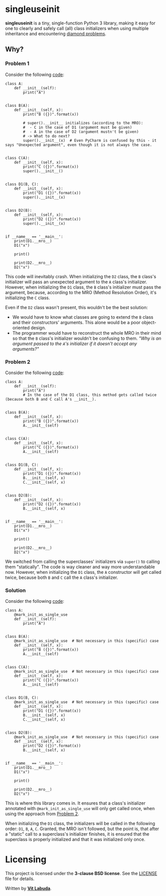 # singleuseinit
**singleuseinit** is a tiny, single-function Python 3 library, making it easy for one to clearly and safely call (all) class initializers when using multiple inheritance and encountering [diamond problems](https://en.wikipedia.org/wiki/Multiple_inheritance#The_diamond_problem). 



## Why?
### Problem 1

Consider the following [code](examples/problem1.py):

```python3
class A:
    def __init__(self):
        print("A")


class B(A):
    def __init__(self, x):
        print("B ({})".format(x))

        # super().__init__ initializes (according to the MRO):
        #  - C in the case of D1 (argument must be given)
        #  - A in the case of D2 (argument mustn't be given)
        # -> What to do next?
        super().__init__(x)  # Even PyCharm is confused by this - it says "Unexpected argument", even though it is not always the case.


class C(A):
    def __init__(self, x):
        print("C ({})".format(x))
        super().__init__()


class D1(B, C):
    def __init__(self, x):
        print("D1 ({})".format(x))
        super().__init__(x)


class D2(B):
    def __init__(self, x):
        print("D2 ({})".format(x))
        super().__init__(x)


if __name__ == '__main__':
    print(D1.__mro__)
    D1("x")

    print()

    print(D2.__mro__)
    D2("x")
```

This code will inevitably crash. 
When initializing the ``D2`` class, the ``B`` class's initializer will pass an unexpected argument to the ``A`` class's initializer.
However, when initializing the ``D1`` class, the ``B`` class's initializer must pass the argument, because, according to the MRO (Method Resolution Order), it's initializing the ``C`` class. 

Even if the ``D2`` class wasn't present, this wouldn't be the best solution:
- We would have to know what classes are going to extend the ``B`` class and their constructors' arguments. This alone would be a poor object-oriented design.
- The programmer would have to reconstruct the whole MRO in their mind so that the ``B`` class's initializer wouldn't be confusing to them. *"Why is an argument passed to the ``A``'s initializer if it doesn't accept any arguments?"* 


### Problem 2
Consider the following [code](examples/problem2.py):

```python3
class A:
    def __init__(self):
        print("A")
        # In the case of the D1 class, this method gets called twice (because both B and C call A's __init__).


class B(A):
    def __init__(self, x):
        print("B ({})".format(x))
        A.__init__(self)


class C(A):
    def __init__(self, x):
        print("C ({})".format(x))
        A.__init__(self)


class D1(B, C):
    def __init__(self, x):
        print("D1 ({})".format(x))
        B.__init__(self, x)
        C.__init__(self, x)


class D2(B):
    def __init__(self, x):
        print("D2 ({})".format(x))
        B.__init__(self, x)


if __name__ == '__main__':
    print(D1.__mro__)
    D1("x")

    print()

    print(D2.__mro__)
    D2("x")
```

We switched from calling the superclasses' initializers via ``super()`` to calling them "statically".
The code is way cleaner and way more understandable now.
However, when initializing the ``D1`` class, the ``A`` constructor will get called twice, because both ``B`` and ``C`` call the ``A`` class's initializer. 


### Solution
Consider the following [code](examples/solution.py):

```python3
class A:
    @mark_init_as_single_use
    def __init__(self):
        print("A")


class B(A):
    @mark_init_as_single_use  # Not necessary in this (specific) case
    def __init__(self, x):
        print("B ({})".format(x))
        A.__init__(self)


class C(A):
    @mark_init_as_single_use  # Not necessary in this (specific) case
    def __init__(self, x):
        print("C ({})".format(x))
        A.__init__(self)


class D1(B, C):
    @mark_init_as_single_use  # Not necessary in this (specific) case
    def __init__(self, x):
        print("D1 ({})".format(x))
        B.__init__(self, x)
        C.__init__(self, x)


class D2(B):
    @mark_init_as_single_use  # Not necessary in this (specific) case
    def __init__(self, x):
        print("D2 ({})".format(x))
        B.__init__(self, x)


if __name__ == '__main__':
    print(D1.__mro__)
    D1("x")

    print()

    print(D2.__mro__)
    D2("x")
```

This is where this library comes in. 
It ensures that a class's initializer annotated with ``@mark_init_as_single_use`` will only get called once, when using the approach from [Problem 2](#problem-2).

When initializing the ``D1`` class, the initializers will be called in the following order: ``D1``, ``B``, ``A``, ``C``.
Granted, the MRO isn't followed, but the point is, that after a "static" call to a superclass's initializer finishes, it is ensured that the superclass is properly initialized and that it was initialized only once.



# Licensing 
This project is licensed under the **3-clause BSD license**. See the [LICENSE](LICENSE) file for details.

Written by **[Vít Labuda](https://vitlabuda.cz/)**.
